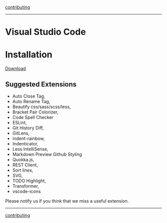 [contributing](contributing.md)

---

# Visual Studio Code

# Installation

[Download](https://code.visualstudio.com/download)

## Suggested Extensions

- Auto Close Tag,
- Auto Rename Tag,
- Beautify css/sass/scss/less,
- Bracket Pair Colorizer,
- Code Spell Checker
- ESLint,
- Git History Diff,
- GitLens,
- indent-rainbow,
- Indenticator,
- Less IntelliSense,
- Markdown Preview Github Styling
- Quokka.js,
- REST Client,
- Sort lines,
- SVG,
- TODO Highlight,
- Transformer,
- vscode-icons

Please notify us if you think that we miss a useful extension.

---

[contributing](contributing.md)